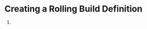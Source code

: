 ﻿<!-- 
<metadata>
    <summary value="Creating project"/>
    <title value="Create a VSTS Rolling Build Definition."/>
    <order value="4"/>
</metadata>
-->

# Creating a Rolling Build Definition 

1.